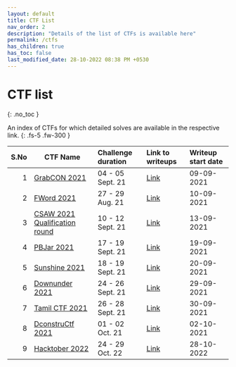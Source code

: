```yaml
---
layout: default
title: CTF List
nav_order: 2
description: "Details of the list of CTFs is available here"
permalink: /ctfs
has_children: true
has_toc: false
last_modified_date: 28-10-2022 08:38 PM +0530
---
```


# CTF list

{: .no_toc }

An index of CTFs for which detailed solves are available in the respective link.
{: .fs-5 .fw-300 }

| S.No | CTF Name                                                        | Challenge duration | Link to writeups            | Writeup start date |
| ---: | --------------------------------------------------------------- | :----------------- | :-------------------------- | :----------------- |
|    1 | [GrabCON 2021](https://ctftime.org/event/1353)                  | 04 - 05 Sept. 21   | [Link](ctfs/grabcon21)      | 09-09-2021         |
|    2 | [FWord 2021](https://ctftime.org/event/1405)                    | 27 - 29 Aug. 21    | [Link](ctfs/fword21)        | 10-09-2021         |
|    3 | [CSAW 2021 Qualification round](https://ctftime.org/event/1315) | 10 - 12 Sept. 21   | [Link](ctfs/csaw21)         | 13-09-2021         |
|    4 | [PBJar 2021](https://ctftime.org/event/1430)                    | 17 - 19 Sept. 21   | [Link](ctfs/pbjar21)        | 19-09-2021         |
|    5 | [Sunshine 2021](https://ctftime.org/event/1441)                 | 18 - 19 Sept. 21   | [Link](ctfs/sunshine21)     | 20-09-2021         |
|    6 | [Downunder 2021](https://ctftime.org/event/1312)                | 24 - 26 Sept. 21   | [Link](ctfs/downunder21)    | 29-09-2021         |
|    7 | [Tamil CTF 2021](https://ctftime.org/event/1440)                | 26 - 28 Sept. 21   | [Link](ctfs/tamilctf21)     | 30-09-2021         |
|    8 | [DconstruCtf 2021](https://ctftime.org/event/1453)              | 01 - 02 Oct. 21    | [Link](ctfs/deconstructf21) | 02-10-2021         |
|    9 | [Hacktober 2022](ctfs/hacktober22)                              | 24 - 29 Oct. 22    | [Link](ctfs/hacktober22)    | 28-10-2022         |
